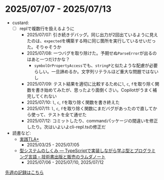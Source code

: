 # 2025/07/07 - 2025/07/13

- custard:
    - [ ] replで複数行を扱えるように
        - 2025/07/07: 引き続きデバッグ。同じ出力が2回出ているように見えたのは、`expected`を構築する時に同じ箇所を実行しているせいだった。そりゃそうか
        - 2025/07/08: 一つバグを取り除けた。予期せぬ`ParseError`が出るのはあと一つだけかな？
            - `symbolOrPropertyAccess`でも、`stringP`と似たような配慮が必要らしい。一旦諦めるか。文字列リテラルほど重大な問題ではないし
        - 2025/07/09: テスト結果を適切に比較するために`l`, `c`, `f`を取り除く関数を書き始めてみたが、思ったより面倒くさい。Copilotがうまく補完してくれない
        - 2025/07/10: `l`, `c`, `f`を取り除く関数を書き終えた
        - 2025/07/11: `l`, `c`, `f`を取り除く関数にまだバグがあったので直してから使って、テストを全て通せた
        - 2025/07/12: コミットしたり、commandパッケージの間違いを修正したり。次はいよいよcli-repl.tsの修正だ
- 読書など:
    - [実践TLA+](https://www.shoeisha.co.jp/book/detail/9784798169163)
        - 2025/03/25 - 2025/07/05
    - [型システムのしくみ ― TypeScriptで実装しながら学ぶ型とプログラミング言語 – 技術書出版と販売のラムダノート](https://www.lambdanote.com/products/type-systems)
        - 2025/07/06 - 2025/07/10, 2025/07/12

[先週の記録はこちら](https://github.com/igrep/daily-commits/blob/2a8a8ae588fb5795b60a1edebad433c7aaa5d5be/yesterday.md)
